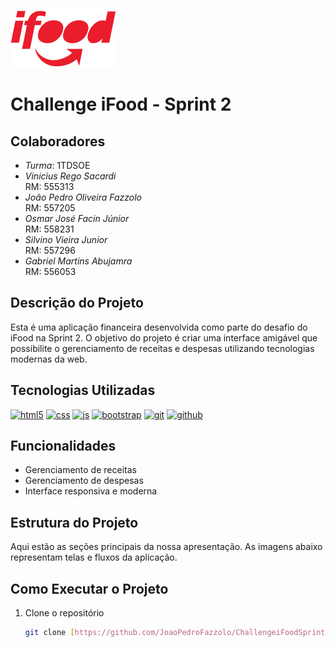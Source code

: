 ﻿![Imagem 1](./images/logo-principal-ifood.svg)
 # Challenge iFood - Sprint 2

## Colaboradores
- *Turma*: 1TDSOE
- *Vinicius Rego Sacardi*  
  RM: 555313
- *João Pedro Oliveira Fazzolo*  
  RM: 557205
- *Osmar José Facin Júnior*  
  RM: 558231
- *Silvino Vieira Junior*  
  RM: 557296
- *Gabriel Martins Abujamra*  
  RM: 556053

## Descrição do Projeto
Esta é uma aplicação financeira desenvolvida como parte do desafio do iFood na Sprint 2. O objetivo do projeto é criar uma interface amigável que possibilite o gerenciamento de receitas e despesas utilizando tecnologias modernas da web.

## Tecnologias Utilizadas

<div style="display: inline_block">
  <a href="#" title="HTML5"><img  alt="html5" src="https://img.shields.io/badge/HTML5-E34F26?style=for-the-badge&logo=html5&logoColor=white" /></a>
  <a href="#" title="CSS3"><img  alt="css" src="https://img.shields.io/badge/CSS3-1572B6?style=for-the-badge&logo=css3&logoColor=white" /></a>
  <a href="#" title="JavaScript"><img  alt="js" src="https://img.shields.io/badge/JavaScript-F7DF1E?style=for-the-badge&logo=javascript&logoColor=black" /></a>
    <a href="#" title="Bootstrap"><img  alt="bootstrap" src="https://img.shields.io/badge/Bootstrap-563D7C?style=for-the-badge&logo=bootstrap&logoColor=white" /></a>
  <a href="#" title="Git"><img alt="git" src="https://img.shields.io/badge/GIT-E44C30?style=for-the-badge&logo=git&logoColor=white"></a>
  <a href="#" title="GitHub"><img alt="github" src="https://img.shields.io/badge/GitHub-100000?style=for-the-badge&logo=github&logoColor=white"></a>
</div>

## Funcionalidades
- Gerenciamento de receitas
- Gerenciamento de despesas
- Interface responsiva e moderna

## Estrutura do Projeto
Aqui estão as seções principais da nossa apresentação. As imagens abaixo representam telas e fluxos da aplicação.

## Como Executar o Projeto
1. Clone o repositório
   ```bash
   git clone [https://github.com/JoaoPedroFazzolo/ChallengeiFoodSprint2]
